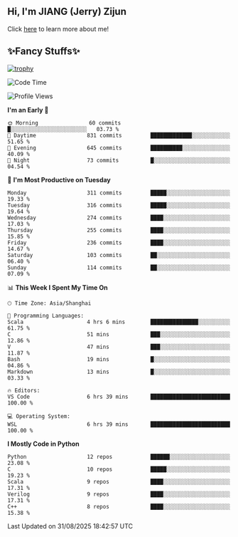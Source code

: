 ## Hi, I'm JIANG (Jerry) Zijun

Click [here](https://jzjerry.github.io/about/) to learn more about me!

## ✨Fancy Stuffs✨
[![trophy](https://github-profile-trophy.vercel.app/?username=jzjerry&theme=onedark)](https://github.com/ryo-ma/github-profile-trophy)
<!--START_SECTION:waka-->
![Code Time](http://img.shields.io/badge/Code%20Time-1%2C484%20hrs%2029%20mins-blue)

![Profile Views](http://img.shields.io/badge/Profile%20Views-6-blue)

**I'm an Early 🐤** 

```text
🌞 Morning                60 commits          █░░░░░░░░░░░░░░░░░░░░░░░░   03.73 % 
🌆 Daytime                831 commits         █████████████░░░░░░░░░░░░   51.65 % 
🌃 Evening                645 commits         ██████████░░░░░░░░░░░░░░░   40.09 % 
🌙 Night                  73 commits          █░░░░░░░░░░░░░░░░░░░░░░░░   04.54 % 
```
📅 **I'm Most Productive on Tuesday** 

```text
Monday                   311 commits         █████░░░░░░░░░░░░░░░░░░░░   19.33 % 
Tuesday                  316 commits         █████░░░░░░░░░░░░░░░░░░░░   19.64 % 
Wednesday                274 commits         ████░░░░░░░░░░░░░░░░░░░░░   17.03 % 
Thursday                 255 commits         ████░░░░░░░░░░░░░░░░░░░░░   15.85 % 
Friday                   236 commits         ████░░░░░░░░░░░░░░░░░░░░░   14.67 % 
Saturday                 103 commits         ██░░░░░░░░░░░░░░░░░░░░░░░   06.40 % 
Sunday                   114 commits         ██░░░░░░░░░░░░░░░░░░░░░░░   07.09 % 
```


📊 **This Week I Spent My Time On** 

```text
🕑︎ Time Zone: Asia/Shanghai

💬 Programming Languages: 
Scala                    4 hrs 6 mins        ███████████████░░░░░░░░░░   61.75 % 
C                        51 mins             ███░░░░░░░░░░░░░░░░░░░░░░   12.86 % 
V                        47 mins             ███░░░░░░░░░░░░░░░░░░░░░░   11.87 % 
Bash                     19 mins             █░░░░░░░░░░░░░░░░░░░░░░░░   04.86 % 
Markdown                 13 mins             █░░░░░░░░░░░░░░░░░░░░░░░░   03.33 % 

🔥 Editors: 
VS Code                  6 hrs 39 mins       █████████████████████████   100.00 % 

💻 Operating System: 
WSL                      6 hrs 39 mins       █████████████████████████   100.00 % 
```

**I Mostly Code in Python** 

```text
Python                   12 repos            ██████░░░░░░░░░░░░░░░░░░░   23.08 % 
C                        10 repos            █████░░░░░░░░░░░░░░░░░░░░   19.23 % 
Scala                    9 repos             ████░░░░░░░░░░░░░░░░░░░░░   17.31 % 
Verilog                  9 repos             ████░░░░░░░░░░░░░░░░░░░░░   17.31 % 
C++                      8 repos             ████░░░░░░░░░░░░░░░░░░░░░   15.38 % 
```




 Last Updated on 31/08/2025 18:42:57 UTC
<!--END_SECTION:waka-->
